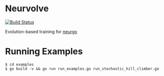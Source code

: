 
# Neurvolve

[![Build Status](https://drone.io/github.com/tleyden/neurvolve/status.png)](https://drone.io/github.com/tleyden/neurvolve/latest)

Evolution-based training for [neurgo](https://github.com/tleyden/neurgo)

# Running Examples

```
$ cd examples
$ go build -v && go run run_examples.go run_stochastic_hill_climber.go
```